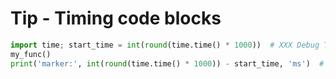 # Tip - Timing code blocks

```python
import time; start_time = int(round(time.time() * 1000))  # XXX Debug Timer
my_func()
print('marker:', int(round(time.time() * 1000)) - start_time, 'ms')  # XXX Debug Timer
```
